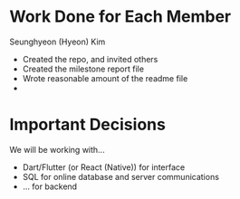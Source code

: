 # Work Done for Each Member

Seunghyeon (Hyeon) Kim
- Created the repo, and invited others
- Created the milestone report file
- Wrote reasonable amount of the readme file
- 

# Important Decisions

We will be working with...
- Dart/Flutter (or React (Native)) for interface
- SQL for online database and server communications
- ... for backend